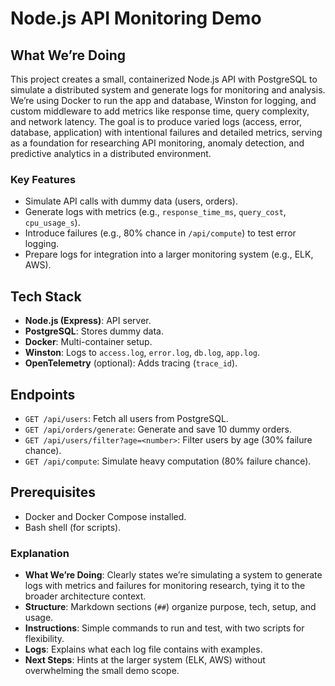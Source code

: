 # Node.js API Monitoring Demo

## What We’re Doing
This project creates a small, containerized Node.js API with PostgreSQL to simulate a distributed system and generate logs for monitoring and analysis. We’re using Docker to run the app and database, Winston for logging, and custom middleware to add metrics like response time, query complexity, and network latency. The goal is to produce varied logs (access, error, database, application) with intentional failures and detailed metrics, serving as a foundation for researching API monitoring, anomaly detection, and predictive analytics in a distributed environment.

### Key Features
- Simulate API calls with dummy data (users, orders).
- Generate logs with metrics (e.g., `response_time_ms`, `query_cost`, `cpu_usage_s`).
- Introduce failures (e.g., 80% chance in `/api/compute`) to test error logging.
- Prepare logs for integration into a larger monitoring system (e.g., ELK, AWS).

## Tech Stack
- **Node.js (Express)**: API server.
- **PostgreSQL**: Stores dummy data.
- **Docker**: Multi-container setup.
- **Winston**: Logs to `access.log`, `error.log`, `db.log`, `app.log`.
- **OpenTelemetry** (optional): Adds tracing (`trace_id`).

## Endpoints
- `GET /api/users`: Fetch all users from PostgreSQL.
- `GET /api/orders/generate`: Generate and save 10 dummy orders.
- `GET /api/users/filter?age=<number>`: Filter users by age (30% failure chance).
- `GET /api/compute`: Simulate heavy computation (80% failure chance).

## Prerequisites
- Docker and Docker Compose installed.
- Bash shell (for scripts).

### Explanation
- **What We’re Doing**: Clearly states we’re simulating a system to generate logs with metrics and failures for monitoring research, tying it to the broader architecture context.
- **Structure**: Markdown sections (`##`) organize purpose, tech, setup, and usage.
- **Instructions**: Simple commands to run and test, with two scripts for flexibility.
- **Logs**: Explains what each log file contains with examples.
- **Next Steps**: Hints at the larger system (ELK, AWS) without overwhelming the small demo scope.
